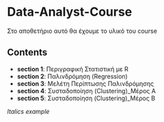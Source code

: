 # Data-Analyst-Course
Στο αποθετήριο αυτό θα έχουμε το υλικό του course
## Contents
* **section 1**: Περιγραφική Στατιστική με R
* **section 2**: Παλινδρόμηση (Regression)
* **section 3**: Μελέτη Περίπτωσης Παλινδρόμησης
* **section 4**: Συσταδοποίηση (Clustering)_Μέρος Α
* **section 5**:  Συσταδοποίηση (Clustering)_Μέρος B  


*Italics example*
